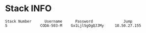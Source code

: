 # Stack INFO
```
Stack Number	  Username	    Password	          Jump
5 	            CODA-503-M 	  Gx1LjlSgOgQJJMy 	  10.50.27.155
```
